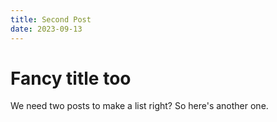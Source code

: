 ```yaml
---
title: Second Post
date: 2023-09-13
---
```


# Fancy title too

We need two posts to make a list right? So here's another one.
